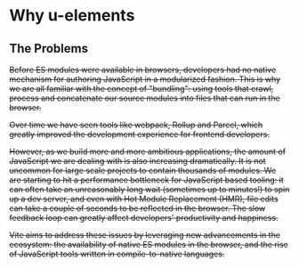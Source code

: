 # Why u-elements

## The Problems
<del>Before ES modules were available in browsers, developers had no native mechanism for authoring JavaScript in a modularized fashion. This is why we are all familiar with the concept of "bundling": using tools that crawl, process and concatenate our source modules into files that can run in the browser.</del>

<del>Over time we have seen tools like webpack, Rollup and Parcel, which greatly improved the development experience for frontend developers.</del>

<del>However, as we build more and more ambitious applications, the amount of JavaScript we are dealing with is also increasing dramatically. It is not uncommon for large scale projects to contain thousands of modules. We are starting to hit a performance bottleneck for JavaScript based tooling: it can often take an unreasonably long wait (sometimes up to minutes!) to spin up a dev server, and even with Hot Module Replacement (HMR), file edits can take a couple of seconds to be reflected in the browser. The slow feedback loop can greatly affect developers' productivity and happiness.</del>

<del>Vite aims to address these issues by leveraging new advancements in the ecosystem: the availability of native ES modules in the browser, and the rise of JavaScript tools written in compile-to-native languages.</del>